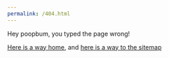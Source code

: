 ```yaml
---
permalink: /404.html
---
```

Hey poopbum, you typed the page wrong!

[Here is a way home](/), and [here is a way to the sitemap](/sitemap)
